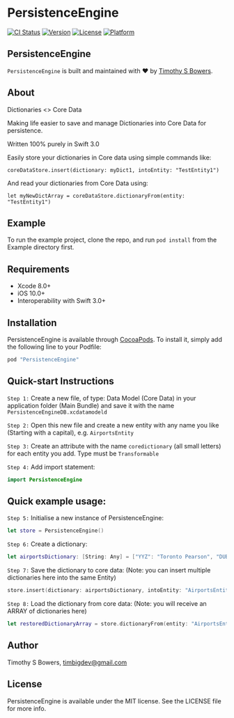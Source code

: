 # PersistenceEngine

[![CI Status](http://img.shields.io/travis/timothybowers/PersistenceEngine.svg?style=flat)](https://travis-ci.org/timothybowers/PersistenceEngine)
[![Version](https://img.shields.io/cocoapods/v/PersistenceEngine.svg?style=flat)](http://cocoapods.org/pods/PersistenceEngine)
[![License](https://img.shields.io/cocoapods/l/PersistenceEngine.svg?style=flat)](http://cocoapods.org/pods/PersistenceEngine)
[![Platform](https://img.shields.io/cocoapods/p/PersistenceEngine.svg?style=flat)](http://cocoapods.org/pods/PersistenceEngine)

## PersistenceEngine

`PersistenceEngine` is built and maintained with &#10084;&#65039; by [Timothy S Bowers](https://github.com/timothybowers).

## About

Dictionaries <> Core Data

Making life easier to save and manage Dictionaries into Core Data for persistence.

Written 100% purely in Swift 3.0

Easily store your dictionaries in Core data using simple commands like:

`coreDataStore.insert(dictionary: myDict1, intoEntity: "TestEntity1")`

And read your dictionaries from Core Data using:

`let myNewDictArray = coreDataStore.dictionaryFrom(entity: "TestEntity1")`


## Example

To run the example project, clone the repo, and run `pod install` from the Example directory first.


## Requirements

- Xcode 8.0+
- iOS 10.0+
- Interoperability with Swift 3.0+

## Installation

PersistenceEngine is available through [CocoaPods](http://cocoapods.org). To install
it, simply add the following line to your Podfile:

```ruby
pod "PersistenceEngine"
```

## Quick-start Instructions

`Step 1:` Create a new file, of type: Data Model (Core Data) in your application folder (Main Bundle) and save it with the name `PersistenceEngineDB.xcdatamodeld`

`Step 2:` Open this new file and create a new entity with any name you like (Starting with a capital), e.g. `AirportsEntity`

`Step 3:` Create an attribute with the name `coredictionary` (all small letters) for each entity you add. Type must be `Transformable`

`Step 4:` Add import statement:
```swift
import PersistenceEngine
```

## Quick example usage:

`Step 5:` Initialise a new instance of PersistenceEngine: 
```swift
let store = PersistenceEngine()
```

`Step 6:` Create a dictionary: 
```swift
let airportsDictionary: [String: Any] = ["YYZ": "Toronto Pearson", "DUB": "Dublin"]
```

`Step 7:` Save the dictionary to core data: (Note: you can insert multiple dictionaries here into the same Entity) 
```swift
store.insert(dictionary: airportsDictionary, intoEntity: "AirportsEntity")
```

`Step 8:` Load the dictionary from core data: (Note: you will receive an ARRAY of dictionaries here)
```swift
let restoredDictionaryArray = store.dictionaryFrom(entity: "AirportsEntity")
```



## Author

Timothy S Bowers, timbigdev@gmail.com

## License

PersistenceEngine is available under the MIT license. See the LICENSE file for more info.
